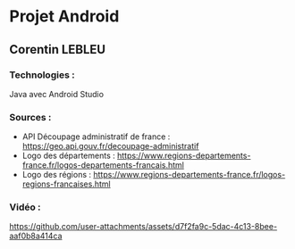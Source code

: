 # Projet Android

## Corentin LEBLEU

### Technologies :
Java avec Android Studio

### Sources :

* API Découpage administratif de france : https://geo.api.gouv.fr/decoupage-administratif
* Logo des départements : https://www.regions-departements-france.fr/logos-departements-francais.html
* Logo des régions : https://www.regions-departements-france.fr/logos-regions-francaises.html

### Vidéo :


https://github.com/user-attachments/assets/d7f2fa9c-5dac-4c13-8bee-aaf0b8a414ca


